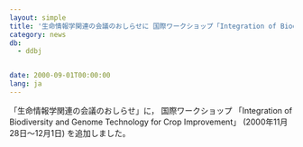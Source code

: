 ```yaml
---
layout: simple
title: '生命情報学関連の会議のおしらせに 国際ワークショップ「Integration of Biodiversity and Genome Technology for Crop Improvement」追加　'
category: news
db:
  - ddbj


date: 2000-09-01T00:00:00
lang: ja
---
```


「生命情報学関連の会議のおしらせ」に， 国際ワークショップ 「Integration of Biodiversity and Genome Technology for Crop Improvement」 (2000年11月28日～12月1日) を追加しました。
